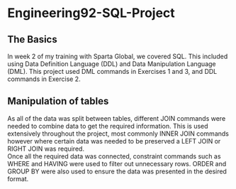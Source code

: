 # Engineering92-SQL-Project  

## The Basics  

In week 2 of my training with Sparta Global, we covered SQL. This included using Data Definition Language (DDL) and Data Manipulation Language (DML). This project used DML commands in Exercises 1 and 3, and DDL commands in Exercise 2.  

## Manipulation of tables  

As all of the data was split between tables, different JOIN commands were needed to combine data to get the required information. This is used extensively throughout the project, most commonly INNER JOIN commands however where certain data was needed to be preserved a LEFT JOIN or RIGHT JOIN was required.  
Once all the required data was connected, constraint commands such as WHERE and HAVING were used to filter out unnecessary rows. ORDER and GROUP BY were also used to ensure the data was presented in the desired format. 
